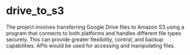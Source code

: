 # drive_to_s3
The project involves transferring Google Drive files to Amazon S3 using a program that connects to both platforms and handles different file types securely. This can provide greater flexibility, control, and backup capabilities. APIs would be used for accessing and manipulating files.
